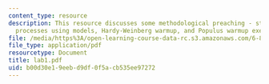 ```yaml
---
content_type: resource
description: This resource discusses some methodological preaching - studying evolutionary
  processes using models, Hardy-Weinberg warmup, and Populus warmup exercises.
file: /media/https%3A/open-learning-course-data-rc.s3.amazonaws.com/6-877j-computational-evolutionary-biology-fall-2005/b00d30e19eebd9df0f5acb535ee97272_lab1.pdf
file_type: application/pdf
resourcetype: Document
title: lab1.pdf
uid: b00d30e1-9eeb-d9df-0f5a-cb535ee97272
---
```

